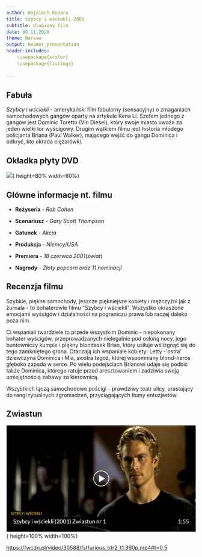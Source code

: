 ```yaml
---
author: Wojciech Kubara
title: Szybcy i wściekli 2001
subtitle: Ulubiony film
date: 08.11.2020
theme: Warsaw
output: beamer_presentation
header-includes: 
    \usepackage{xcolor}
    \usepackage{listings}

---
```


## Fabuła

*Szybcy i wściekli* - amerykański film fabularny (sensacyjny) o zmaganiach samochodowych gangów oparty na artykule Kena Li. Szefem jednego z gangów jest Dominic Toretto (Vin Diesel), który swoje miasto uważa za jeden wielki tor wyścigowy. Drugim wątkiem filmu jest historia młodego policjanta Briana (Paul Walker), mającego wejść do gangu Dominica i odkryć, kto okrada ciężarówki.

## Okładka płyty DVD

![](pics/example.jpg){ height=80% width=80%}



## Główne informacje nt. filmu

* **Reżyseria** - *Rob* *Cohen*

* **Scenariusz** - *Gary* *Scott* *Thompson*

* **Gatunek** - *Akcja*

* **Produkcja** - *Niemcy*/*USA*
* **Premiera** - *18* *czerwca* *2001*(*świat*)
* **Nagrody** - *Złoty* *popcorn* *oraz* *11* *nominacji*



## Recenzja filmu

Szybkie, piękne samochody, jeszcze piękniejsze kobiety i mężczyźni jak z żurnala - to bohaterowie filmu "Szybcy i wściekli". Wszystko okraszone emocjami wyścigów i działalności na pograniczu prawa lub raczej daleko poza nim.

Ci wspaniali twardziele to przede wszystkim Dominic - niepokonany bohater wyścigów, przeprowadzanych nielegalnie pod osłoną nocy, jego buntowniczy kumple i piękny blondasek Brian, który usiłuje wślizgnąć się do tego zamkniętego grona. Otaczają ich wspaniałe kobiety: Letty -'ostra' dziewczyna Dominica i Mia, siostra tegoż, której wspomniany blond-heros głęboko zapada w serce. Po wielu podejściach Brianowi udaje się podbić także Dominica, którego ratuje przed aresztowaniem i zadziwia swoją umiejętnością zabawy za kierownicą.

Wszystkich łączą samochodowe pościgi - prawdziwy teatr ulicy, urastający do rangi rytualnych zgromadzeń, przyciągających tłumy entuzjastów.

## Zwiastun

![](pics/2.jpg){ height=100% width=100%}

https://fwcdn.pl/video/30588/fstfurious_trlr2_t1.360p.mp4#t=0,5
